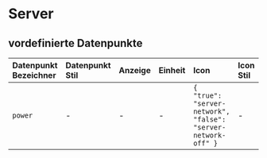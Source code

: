 # Server

## vordefinierte Datenpunkte

| Datenpunkt Bezeichner | Datenpunkt Stil | Anzeige | Einheit | Icon | Icon Stil |
| :--- | :--- | :--- | :--- | :--- | :--- |
| `power` | - | - | - | `{  "true": "server-network",  "false": "server-network-off" }` | - |


